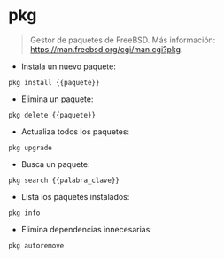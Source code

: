 # pkg

> Gestor de paquetes de FreeBSD.
> Más información: <https://man.freebsd.org/cgi/man.cgi?pkg>.

- Instala un nuevo paquete:

`pkg install {{paquete}}`

- Elimina un paquete:

`pkg delete {{paquete}}`

- Actualiza todos los paquetes:

`pkg upgrade`

- Busca un paquete:

`pkg search {{palabra_clave}}`

- Lista los paquetes instalados:

`pkg info`

- Elimina dependencias innecesarias:

`pkg autoremove`

